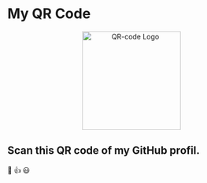 # My QR Code

<p align="center">
  <a href="https://github.com/user-attachments/assets/7c08a41a-22ad-4770-a679-b3f888ce17e3/" target="blank"><img src="https://github.com/user-attachments/assets/7c08a41a-22ad-4770-a679-b3f888ce17e3" width="200" alt="QR-code Logo" /></a>
</p>

## Scan this QR code of my GitHub profil. 
:eyes: :thumbsup: :smiley:

